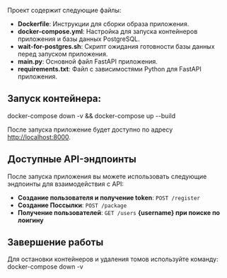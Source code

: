 Проект содержит следующие файлы:
- **Dockerfile**: Инструкции для сборки образа приложения.
- **docker-compose.yml**: Настройка для запуска контейнеров приложения и базы данных PostgreSQL.
- **wait-for-postgres.sh**: Скрипт ожидания готовности базы данных перед запуском приложения.
- **main.py**: Основной файл FastAPI приложения.
- **requirements.txt**: Файл с зависимостями Python для FastAPI приложения.

## Запуск контейнера:
   docker-compose down -v && docker-compose up --build

   После запуска приложение будет доступно по адресу [http://localhost:8000](http://localhost:8000).

## Доступные API-эндпоинты

После запуска приложения вы можете использовать следующие эндпоинты для взаимодействия с API:

- **Создание пользователя и получение token**: `POST /register`
- **Создание Поссылки**: `POST /package`
- **Получение пользователей**: `GET /users` **{username} при поиске по лоигину**

## Завершение работы

Для остановки контейнеров и удаления томов используйте команду:
docker-compose down -v

